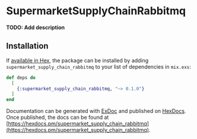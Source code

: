 # SupermarketSupplyChainRabbitmq

**TODO: Add description**

## Installation

If [available in Hex](https://hex.pm/docs/publish), the package can be installed
by adding `supermarket_supply_chain_rabbitmq` to your list of dependencies in `mix.exs`:

```elixir
def deps do
  [
    {:supermarket_supply_chain_rabbitmq, "~> 0.1.0"}
  ]
end
```

Documentation can be generated with [ExDoc](https://github.com/elixir-lang/ex_doc)
and published on [HexDocs](https://hexdocs.pm). Once published, the docs can
be found at [https://hexdocs.pm/supermarket_supply_chain_rabbitmq](https://hexdocs.pm/supermarket_supply_chain_rabbitmq).

